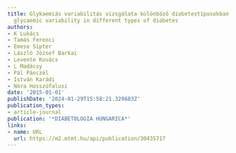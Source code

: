 ```yaml
---
title: Glykaemiás variabilitás vizsgálata különböző diabetestípusokban. Analysis of
  glycaemic variability in different types of diabetes
authors:
- K Lukács
- Tamás Ferenci
- Emese Sipter
- László József Barkai
- Levente Kovács
- L Madácsy
- Pál Pánczél
- István Karádi
- Nóra Hosszúfalusi
date: '2015-01-01'
publishDate: '2024-01-29T15:58:21.329683Z'
publication_types:
- article-journal
publication: '*DIABETOLOGIA HUNGARICA*'
links:
- name: URL
  url: https://m2.mtmt.hu/api/publication/30435717
---
```

